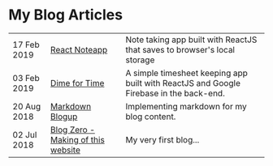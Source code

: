 # My Blog Articles

|      |      |      |
| ---- | ---- | ---- |
| 17 Feb 2019 | [React Noteapp](/blog/react-noteapp) |Note taking app built with ReactJS that saves to browser's local storage|
| 03 Feb 2019 | [Dime for Time](/blog/dime-for-time) |A simple timesheet keeping app built with ReactJS and Google Firebase in the back-end.|
| 20 Aug 2018 | [Markdown Blogup](/blog/markdown-blogup) | Implementing markdown for my blog content. |
| 02 Jul 2018 | [Blog Zero - Making of this website](/blog/blog-zero) | My very first blog... |